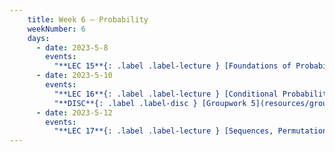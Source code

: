```yaml
---
    title: Week 6 – Probability
    weekNumber: 6
    days:
      - date: 2023-5-8
        events:
          "**LEC 15**{: .label .label-lecture } [Foundations of Probability](resources/lecture/lec15.pdf) [✏️](resources/lecture/lec15_b00.pdf)":
      - date: 2023-5-10
        events:
          "**LEC 16**{: .label .label-lecture } [Conditional Probability, Sequences and Permutations](resources/lecture/lec16.pdf) [✏️](resources/lecture/lec16_a00.pdf)":
          "**DISC**{: .label .label-disc } [Groupwork 5](resources/groupwork/groupwork5.pdf)":
      - date: 2023-5-12
        events:
          "**LEC 17**{: .label .label-lecture } [Sequences, Permutations, and Combinations](resources/lecture/lec17.pdf) ":
---
```

